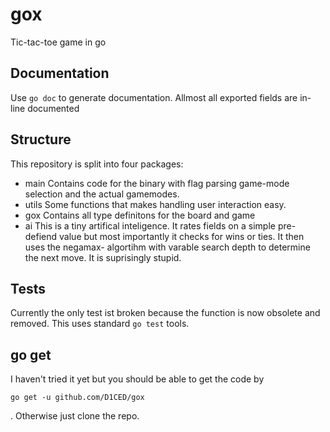 # gox
Tic-tac-toe game in go

## Documentation
Use `go doc` to generate documentation. Allmost all exported fields are in-line
documented

## Structure
This repository is split into four packages:
+   main
    Contains code for the binary with flag parsing game-mode selection and the
    actual gamemodes.
+   utils
    Some functions that makes handling user interaction easy.
+   gox
    Contains all type definitons for the board and game
+   ai
    This is a tiny artifical inteligence. It rates fields on a simple pre-defiend
    value but most importantly it checks for wins or ties. It then uses the negamax-
    algortihm with varable search depth to determine the next move. It is suprisingly
    stupid.

## Tests
Currently the only test ist broken because the function is now obsolete and removed.
This uses standard `go test` tools.

## go get
I haven't tried it yet but you should be able to get the code by
    
    go get -u github.com/D1CED/gox
    
. Otherwise just clone the repo.

